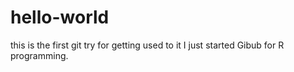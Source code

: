 # hello-world
this is the first git try for getting used to it
I just started Gibub for R programming.
